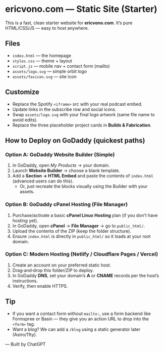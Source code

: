 # ericvono.com — Static Site (Starter)

This is a fast, clean starter website for **ericvono.com**. It’s pure HTML/CSS/JS — easy to host anywhere.

## Files
- `index.html` — the homepage
- `styles.css` — theme + layout
- `script.js` — mobile nav + contact form (mailto)
- `assets/logo.svg` — simple orbit logo
- `assets/favicon.svg` — site icon

## Customize
- Replace the Spotify `<iframe>` src with your real podcast embed.
- Update links in the subscribe row and social icons.
- Swap `assets/logo.svg` with your final logo artwork (same file name to avoid edits).
- Replace the three placeholder project cards in **Builds & Fabrication**.

## How to Deploy on GoDaddy (quickest paths)

### Option A: GoDaddy Website Builder (Simple)
1. In GoDaddy, open *My Products* → your domain.
2. Launch **Website Builder** → choose a blank template.
3. Add a **Section → HTML Embed** and paste the contents of `index.html` (advanced users can do this).
   - Or, just recreate the blocks visually using the Builder with your assets.

### Option B: GoDaddy cPanel Hosting (File Manager)
1. Purchase/activate a basic **cPanel Linux Hosting** plan (if you don’t have hosting yet).
2. In GoDaddy, open **cPanel** → **File Manager** → go to `public_html/`.
3. Upload the contents of the ZIP (keep the folder structure).
4. Ensure `index.html` is directly in `public_html/` so it loads at your root domain.

### Option C: Modern Hosting (Netlify / Cloudflare Pages / Vercel)
1. Create an account on your preferred static host.
2. Drag‑and‑drop this folder/ZIP to deploy.
3. In GoDaddy **DNS**, set your domain’s **A** or **CNAME** records per the host’s instructions.
4. Verify, then enable HTTPS.

## Tip
- If you want a contact form without `mailto:`, use a form backend like Formspree or Basin — they give you an action URL to drop into the `<form>` tag.
- Want a blog? We can add a `/blog` using a static generator later (Astro/11ty).

— Built by ChatGPT
